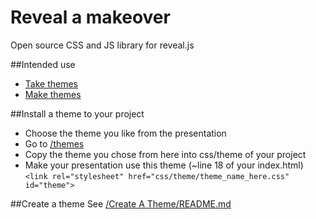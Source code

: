 # Reveal a makeover

Open source CSS and JS library for reveal.js

##Intended use
* [Take themes](https://github.com/askalburgi/makeover#intended-use)
* [Make themes](https://github.com/askalburgi/makeover#create-a-theme)

##Install a theme to your project
* Choose the theme you like from the presentation
* Go to [/themes](https://github.com/askalburgi/makeover/blob/master/themes)
* Copy the theme you chose from here into css/theme of your project
* Make your presentation use this theme (~line 18 of your index.html)
	`<link rel="stylesheet" href="css/theme/theme_name_here.css" id="theme">`


##Create a theme
See [/Create A Theme/README.md](https://github.com/askalburgi/makeover/blob/master/Create%20A%20Theme/README.md)
